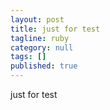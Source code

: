 ```yaml
---
layout: post
title: just for test
tagline: ruby
category: null
tags: []
published: true
---
```

just for test 